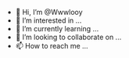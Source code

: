 - 👋 Hi, I’m @Wwwlooy
- 👀 I’m interested in ...
- 🌱 I’m currently learning ...
- 💞️ I’m looking to collaborate on ...
- 📫 How to reach me ...

<!---
Wwwlooy/Wwwlooy is a ✨ special ✨ repository because its `README.md` (this file) appears on your GitHub profile.
You can click the Preview link to take a look at your changes.
--->
